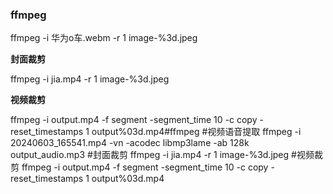 ### ffmpeg 

ffmpeg -i 华为o车.webm -r 1 image-%3d.jpeg 

**封面裁剪**

ffmpeg -i jia.mp4 -r 1 image-%3d.jpeg 

**视频裁剪**

ffmpeg -i output.mp4 -f segment -segment_time 10 -c copy -reset_timestamps 1 output%03d.mp4#ffmpeg
#视频语音提取
ffmpeg -i 20240603_165541.mp4 -vn -acodec libmp3lame -ab 128k output_audio.mp3
#封面裁剪
ffmpeg -i jia.mp4 -r 1 image-%3d.jpeg 
#视频裁剪
ffmpeg -i output.mp4 -f segment -segment_time 10 -c copy -reset_timestamps 1 output%03d.mp4